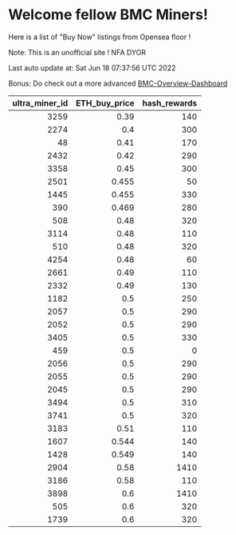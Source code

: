 # Welcome fellow BMC Miners!
Here is a list of "Buy Now" listings from Opensea floor !

Note: This is an unofficial site ! NFA DYOR

Last auto update at: Sat Jun 18 07:37:56 UTC 2022

Bonus: Do check out a more advanced [BMC-Overview-Dashboard](https://dune.com/defifunk/BMC-Overview-Dashboard)


|   ultra_miner_id |   ETH_buy_price |   hash_rewards |
|-----------------:|----------------:|---------------:|
|             3259 |           0.39  |            140 |
|             2274 |           0.4   |            300 |
|               48 |           0.41  |            170 |
|             2432 |           0.42  |            290 |
|             3358 |           0.45  |            300 |
|             2501 |           0.455 |             50 |
|             1445 |           0.455 |            330 |
|              390 |           0.469 |            280 |
|              508 |           0.48  |            320 |
|             3114 |           0.48  |            110 |
|              510 |           0.48  |            320 |
|             4254 |           0.48  |             60 |
|             2661 |           0.49  |            110 |
|             2332 |           0.49  |            130 |
|             1182 |           0.5   |            250 |
|             2057 |           0.5   |            290 |
|             2052 |           0.5   |            290 |
|             3405 |           0.5   |            330 |
|              459 |           0.5   |              0 |
|             2056 |           0.5   |            290 |
|             2055 |           0.5   |            290 |
|             2045 |           0.5   |            290 |
|             3494 |           0.5   |            310 |
|             3741 |           0.5   |            320 |
|             3183 |           0.51  |            110 |
|             1607 |           0.544 |            140 |
|             1428 |           0.549 |            140 |
|             2904 |           0.58  |           1410 |
|             3186 |           0.58  |            110 |
|             3898 |           0.6   |           1410 |
|              505 |           0.6   |            320 |
|             1739 |           0.6   |            320 |